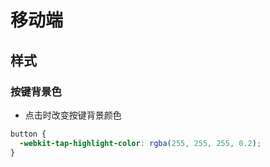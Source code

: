 # 移动端

## 样式

### 按键背景色

- 点击时改变按键背景颜色

```css
button {
  -webkit-tap-highlight-color: rgba(255, 255, 255, 0.2);
}
```
